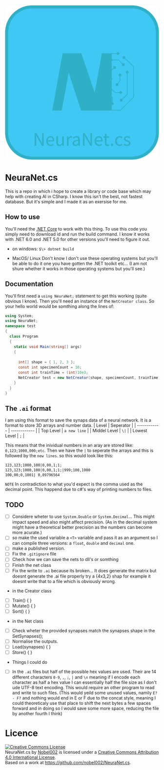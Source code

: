 
![The Icon, an N with the shape o fa brain attached to it](images/Icon.png)

# NeuraNet.cs
This is a repo in which i hope to create a library or code base which may help with creating AI in CSharp. I know this isn't the best, not fastest database. But it's simple and I made it as an exersise for me.
## How to use
You'll need the [.NET Core](https://dotnet.microsoft.com/en-us/download) to work with this thing. To use this code you simply need to download id and run the build command.
I know it works with .NET 6.0 and .NET 5.0 for other versions you'll need to figure it out.
+ on windows:
  ```$\> dotnet build ```

+ MacOS/ Linux
  Don't know I don't use these operating systems but you'll be able to do it one you have gotten the .NET toolkit etc... (I am not shure whether it works in those operating systems but you'll see.)

## Documentation
You'll first need a `using NeuraNet;` statement to get this working (quite obvious I know). Then you'll need an instance of the `NetCreator class`.
So your hello world would be somthing along the lines of:
```cs
using System;
using NeuraNet;
namespace test
{
  class Program
  {
    static void Main(string[] args)
    {
      
      int[] shape = { 1, 2, 3 };
      const int specimenCount = 10;
      const int trainTime = (int)10e3;
      NetCreator test = new NetCreator(shape, specimenCount, trainTime);
    }
  }
}

```

## The `.ai` format
I am using this format to save the synaps data of a neural network. It is a format to store 3D arrays and number data. 
| Level        | Seperator    |
| ------------ | ------------ |
| Top Level    | `a new line` |
| Middel Level | `\|`         |
| Lowest Level | `;`          |

This means that the inividual numbers in an aray are stored like: `0,123;1000,000;etc`. Then we have the `|` to seperate the arrays and this is followed by the `new lines`. so this would look like this:
```
123,123;1000,100|0,00,1;1;
123,123;1000,100|0,00,1;1;|999;100,1000
100,00;0,1001| 0,89796564
```
`NOTE`
In contradiction to what you'd expect is the comma used as the decimal point. This happend due to c#'s way of printing numbers to files.


## TODO
- [ ] Considere wheter to use `System.Double` or `System.Decimal`... This might impact speed and also might affect precision. (As in the decimal system might have a theoretical better precision as the numbers can become more acurate.)
- [ ] so make the used variable a `<T>` variable and pass it as an argument so I can compile three versions: a `float`, `double` and `decimal` one.
- [ ] make a published version.
- [ ] Fix the `.gitignore` file  
- [ ] Check how we can save the nets to dll's or somthing
- [ ] Finish the net class  
- [ ] Fix the write to `.ai` because its broken... It does generate the matrix but doesnt generate the .ai file properly try a {4x3,2} shap for example it doesnt write that to a file which is obviously wrong.

+ in the Creator class  
- [ ] Train() { }  
- [ ] Mutate() { }  
- [ ] Sort() { }  
+ in the Net class
- [ ] Check wheter the provided synapses match the synapses shape in the SetSynapses();
- [ ] Normalise the outputs.
- [ ] Load(synapses) { }  
- [ ] Store() { }  

+ Things I could do
- [ ] In the `.ai` files but half of the possible hex values are used. Their are 14 different characters `0-9`, `,`, `;`, `|` and `\n` meaning if I encode each character as half a hex value I can essentially half the file size as I don't ude UTF-8 text encoding. This would require an other program to read and write to such files. (This would yeild some unused values, namily `E? - F?` and nothing would end in  E or F due to the concat style, meaning I could theoreticaly use that place to shift the next bytes a few spaces forward and in doing so I would save some more space, reducing the file by another fourth I think)


# Licence

<a rel="license" href="http://creativecommons.org/licenses/by/4.0/"><img alt="Creative Commons License" style="border-width:0" src="https://i.creativecommons.org/l/by/4.0/88x31.png" /></a><br /><span xmlns:dct="http://purl.org/dc/terms/" href="http://purl.org/dc/dcmitype/Text" property="dct:title" rel="dct:type">NeuraNet.cs</span> by <a xmlns:cc="http://creativecommons.org/ns#" href="https://github.com/nobel002" property="cc:attributionName" rel="cc:attributionURL">Nobel002</a> is licensed under a <a rel="license" href="http://creativecommons.org/licenses/by/4.0/">Creative Commons Attribution 4.0 International License</a>.<br />Based on a work at <a xmlns:dct="http://purl.org/dc/terms/" href="https://github.com/nobel002/NeuraNet.cs" rel="dct:source">https://github.com/nobel002/NeuraNet.cs</a>.